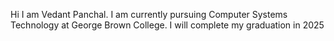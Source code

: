 Hi I am Vedant Panchal.
I am currently pursuing Computer Systems Technology at George Brown College.
I  will complete my graduation in 2025